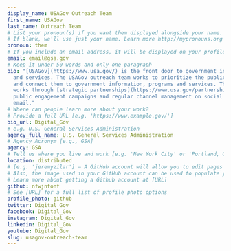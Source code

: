 ```yaml
---
display_name: USAGov Outreach Team
first_name: USAGov
last_name: Outreach Team
# List your pronoun(s) if you want them displayed alongside your name.
# If blank, we'll use just your name. Learn more http://mypronouns.org
pronoun: them
# If you include an email address, it will be displayed on your profile page
email: email@gsa.gov
# Keep it under 50 words and only one paragraph
bio: "[USAGov](https://www.usa.gov/) is the front door to government information
  and services. The USAGov outreach team works to prioritize the public’s needs
  and connect them to government information, programs and services. The team
  works through [strategic partnerships](https://www.usa.gov/partnerships),
  public engagement campaigns and regular channel management on social media and
  email."
# Where can people learn more about your work?
# Provide a full URL [e.g. 'https://www.example.gov/']
bio_url: Digital_Gov
# e.g. U.S. General Services Administration
agency_full_name: U.S. General Services Administration
# Agency Acronym [e.g., GSA]
agency: GSA
# Tell us where you live and work [e.g. 'New York City' or 'Portland, OR']
location: distributed
# [e.g. 'jeremyzilar'] — A GitHub account will allow you to edit pages on Digital.gov.
# Also, the image used in your GitHub account can be used to populate your digital.gov profile photo.
# Learn more about getting a Github account at [URL]
github: nfwjnfonf
# See [URL] for a full list of profile photo options
profile_photo: github
twitter: Digital_Gov
facebook: Digital_Gov
instagram: Digital_Gov
linkedin: Digital_Gov
youtube: Digital_Gov
slug: usagov-outreach-team
---
```

